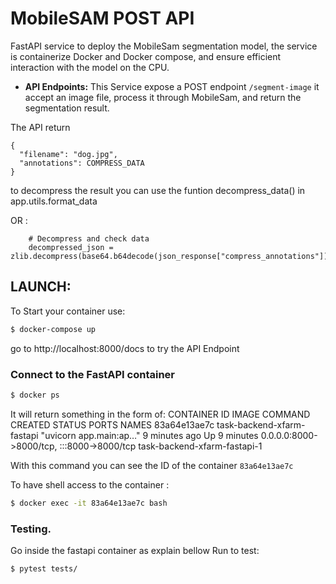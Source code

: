 # MobileSAM POST API

FastAPI service to deploy the MobileSam segmentation model, 
the service is containerize Docker and Docker compose, 
and ensure efficient interaction with the model on the CPU.
  
- **API Endpoints:** This Service expose a POST endpoint `/segment-image` 
it accept an image file, process it through MobileSam, and return the segmentation result.

The API return 
```
{
  "filename": "dog.jpg",
  "annotations": COMPRESS_DATA
}
```
to decompress the result you can use the funtion decompress_data() in app.utils.format_data

OR :
```
    # Decompress and check data
    decompressed_json = zlib.decompress(base64.b64decode(json_response["compress_annotations"])).decode()
```

## LAUNCH:
To Start your container use:
```sh
$ docker-compose up
```
go to http://localhost:8000/docs to try the API Endpoint

### Connect to the FastAPI container
```sh
$ docker ps
```
It will return something in the form of:
CONTAINER ID   IMAGE                        COMMAND                  CREATED         STATUS         PORTS                                       NAMES
83a64e13ae7c   task-backend-xfarm-fastapi   "uvicorn app.main:ap…"   9 minutes ago   Up 9 minutes   0.0.0.0:8000->8000/tcp, :::8000->8000/tcp   task-backend-xfarm-fastapi-1

With this command you can see the ID of the container `83a64e13ae7c` 

To have shell access to the container :
```sh
$ docker exec -it 83a64e13ae7c bash
```
### Testing.
Go inside the fastapi container as explain bellow
Run to test:
```sh
$ pytest tests/
```
